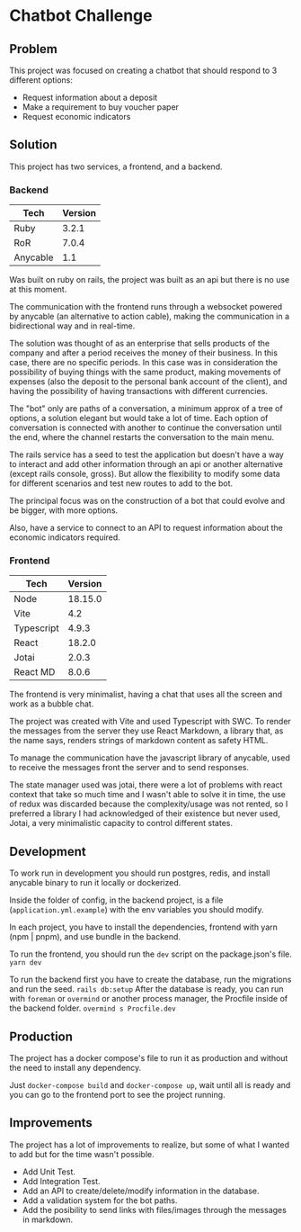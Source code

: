 # Chatbot Challenge

## Problem

This project was focused on creating a chatbot that should respond to 3 different options:

- Request information about a deposit
- Make a requirement to buy voucher paper
- Request economic indicators

## Solution

This project has two services, a frontend, and a backend.

### Backend

| Tech | Version |
|------|---------|
| Ruby | 3.2.1 |
| RoR | 7.0.4 |
| Anycable | 1.1 |

Was built on ruby on rails, the project was built as an api but there is no use at this moment.

The communication with the frontend runs through a websocket powered by anycable (an alternative to action cable), making the communication in a bidirectional way and in real-time.

The solution was thought of as an enterprise that sells products of the company and after a period receives the money of their business. In this case, there are no specific periods.
In this case was in consideration the possibility of buying things with the same product, making movements of expenses (also the deposit to the personal bank account of the client), and having the possibility of having transactions with different currencies.

The "bot" only are paths of a conversation, a minimum approx of a tree of options, a solution elegant but would take a lot of time. Each option of conversation is connected with another to continue the conversation until the end, where the channel restarts the conversation to the main menu.

The rails service has a seed to test the application but doesn't have a way to interact and add other information through an api or another alternative (except rails console, gross). But allow the flexibility to modify some data for different scenarios and test new routes to add to the bot.

The principal focus was on the construction of a bot that could evolve and be bigger, with more options.

Also, have a service to connect to an API to request information about the economic indicators required.

### Frontend

| Tech | Version |
|----------|-----------|
| Node | 18.15.0 |
| Vite | 4.2 |
|Typescript| 4.9.3 |
| React | 18.2.0 |
| Jotai | 2.0.3 |
| React MD | 8.0.6 |

The frontend is very minimalist, having a chat that uses all the screen and work as a bubble chat.

The project was created with Vite and used Typescript with SWC. To render the messages from the server they use React Markdown, a library that, as the name says, renders strings of markdown content as safety HTML.

To manage the communication have the javascript library of anycable, used to receive the messages front the server and to send responses.

The state manager used was jotai, there were a lot of problems with react context that take so much time and I wasn't able to solve it in time, the use of redux was discarded because the complexity/usage was not rented, so I preferred a library I had acknowledged of their existence but never used, Jotai, a very minimalistic capacity to control different states.

## Development

To work run in development you should run postgres, redis, and install anycable binary to run it locally or dockerized.

Inside the folder of config, in the backend project, is a file (`application.yml.example`) with the env variables you should modify.

In each project, you have to install the dependencies, frontend with yarn (npm | pnpm), and use bundle in the backend.

To run the frontend, you should run the `dev` script on the package.json's file. `yarn dev`

To run the backend first you have to create the database, run the migrations and run the seed.
`rails db:setup`
After the database is ready, you can run with `foreman` or `overmind` or another process manager, the Procfile inside of the backend folder.
`overmind s Procfile.dev`

## Production

The project has a docker compose's file to run it as production and without the need to install any dependency.

Just `docker-compose build` and `docker-compose up`, wait until all is ready and you can go to the frontend port to see the project running.

## Improvements

The project has a lot of improvements to realize, but some of what I wanted to add but for the time wasn't possible.

- Add Unit Test.
- Add Integration Test.
- Add an API to create/delete/modify information in the database.
- Add a validation system for the bot paths.
- Add the posibility to send links with files/images through the messages in markdown.

